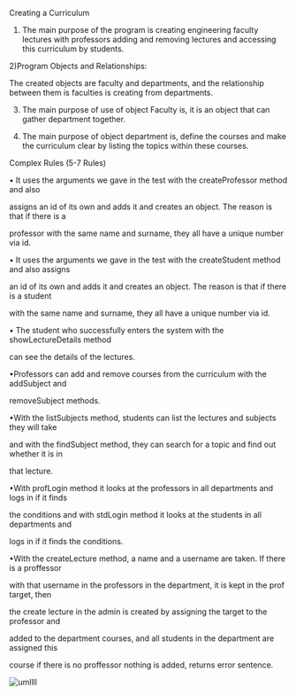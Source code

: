 Creating a Curriculum 

1) The main purpose of the program is creating engineering faculty lectures with professors adding and removing lectures and accessing this curriculum by students.

2)Program Objects and Relationships: 

The created objects are faculty and departments, and the relationship between them is faculties is creating from departments. 

3) The main purpose of use of object Faculty is, it is an object that can gather department together.

4) The main purpose of object department is, define the courses and make the curriculum clear by listing the topics within these courses.


Complex Rules  (5-7 Rules) 

• It uses the arguments we gave in the test with the createProfessor method and also 

assigns an id of its own and adds it and creates an object. The reason is that if there is a 

professor with the same name and surname, they all have a unique number via id. 

• It uses the arguments we gave in the test with the createStudent method and also assigns 

an id of its own and adds it and creates an object. The reason is that if there is a student 

with the same name and surname, they all have a unique number via id. 

• The student who successfully enters the system with the showLectureDetails method 

can see the details of the lectures. 

•Professors can add and remove courses from the curriculum with the addSubject and 

removeSubject methods. 

•With the listSubjects method, students can list the lectures and subjects they will take 

and with the findSubject method, they can search for a topic and find out whether it is in 

that lecture. 

•With profLogin method it looks at the professors in all departments and logs in if it finds 

the conditions and with stdLogin method it looks at the students in all departments and 

logs in if it finds the conditions. 

•With the createLecture method, a name and a username are taken. If there is a proffessor 

with that username in the professors in the department, it is kept in the prof target, then 

the create lecture in the admin is created by assigning the target to the professor and 

added to the department courses, and all students in the department are assigned this 

course if there is no proffessor nothing is added, returns error sentence.


![umllll](https://github.com/rumeysaacevik/creating-curriculum/assets/169652554/3596ac31-3cae-4c7b-b8d8-a6087d297a9b)

